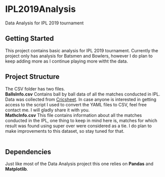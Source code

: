 # IPL2019Analysis
Data Analysis for IPL 2019 tournament

## Getting Started
This project contains basic analysis for IPL 2019 tournament. Currently the project only has analysis for Batsmen and Bowlers, however I do plan to keep adding more as I continue playing more witht the data.

## Project Structure
The CSV folder has two files.
<br>
<b>BallsInfo.csv</b> Contains ball by ball data of all the matches conducted in IPL. Data was collected from [Cricsheet](https://cricsheet.org/). In case anyone is interested in getting access to the script I used to convert the YAML files to CSV, feel free contact me. I will gladly share it with you.
<br>
<b>MathcInfo.csv</b> This file contains information about all the matches conducted in the IPL, one thing to keep in mind here is, matches for which result was found using super over were considered as a tie. I do plan to make improvements to this dataset, so stay tuned for that.
<br>
<br>

## Dependencies
Just like most of the Data Analysis project this one relies on <b>Pandas</b> and <b>Matplotlib</b>.
